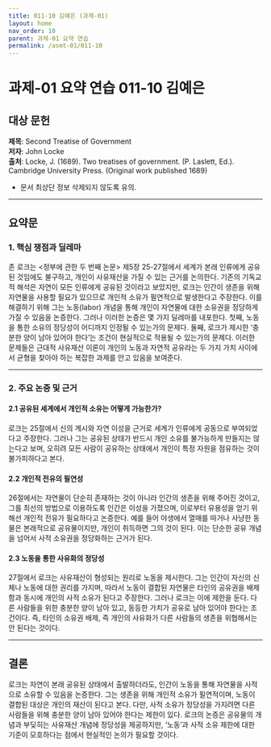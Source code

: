 ```yaml
---
title: 011-10 김예은 (과제-01)
layout: home
nav_order: 10
parent: 과제-01 요약 연습
permalink: /asmt-01/011-10
---
```


# 과제-01 요약 연습 011-10 김예은 

## 대상 문헌  
**제목**: Second Treatise of Government  
**저자**: John Locke  
**출처**: Locke, J. (1689). Two treatises of government. (P. Laslett, Ed.). Cambridge University Press. (Original work published 1689)  

- 문서 최상단 정보 삭제되지 않도록 유의.

---

## 요약문  

### 1. 핵심 쟁점과 딜레마  
존 로크는 <정부에 관한 두 번째 논문> 제5장 25-27절에서 세계가 본래 인류에게 공유된 것임에도 불구하고, 개인이 사유재산을 가질 수 있는 근거를 논의한다. 기존의 기독교적 해석은 자연이 모든 인류에게 공유된 것이라고 보았지만, 로크는 인간이 생존을 위해 자연물을 사용할 필요가 있으므로 개인적 소유가 필연적으로 발생한다고 주장한다. 이를 해결하기 위해 그는 노동(labor) 개념을 통해 개인이 자연물에 대한 소유권을 정당하게 가질 수 있음을 논증한다.
그러나 이러한 논증은 몇 가지 딜레마를 내포한다. 첫째, 노동을 통한 소유의 정당성이 어디까지 인정될 수 있는가의 문제다. 둘째, 로크가 제시한 ‘충분한 양이 남아 있어야 한다’는 조건이 현실적으로 적용될 수 있는가의 문제다. 이러한 문제들은 근대적 사유재산 이론이 개인의 노동과 자연적 공유라는 두 가지 가치 사이에서 균형을 찾아야 하는 복잡한 과제를 안고 있음을 보여준다.   

---

### 2. 주요 논증 및 근거  

#### 2.1 공유된 세계에서 개인적 소유는 어떻게 가능한가?
로크는 25절에서 신의 계시와 자연 이성을 근거로 세계가 인류에게 공동으로 부여되었다고 주장한다. 그러나 그는 공유된 상태가 반드시 개인 소유를 불가능하게 만들지는 않는다고 보며, 오히려 모든 사람이 공유하는 상태에서 개인이 특정 자원을 점유하는 것이 불가피하다고 본다. 
#### 2.2 개인적 전유의 필연성
26절에서는 자연물이 단순히 존재하는 것이 아니라 인간의 생존을 위해 주어진 것이고, 그를 최선의 방법으로 이용하도록 인간은 이성을 가졌으며, 이로부터 유용성을 얻기 위해선 개인적 전유가 필요하다고 논증한다. 예를 들어 야생에서 열매를 따거나 사냥한 동물은 본래적으로 공유물이지만, 개인이 취득하면 그의 것이 된다. 이는 단순한 공유 개념을 넘어서 사적 소유권을 정당화하는 근거가 된다.
#### 2.3 노동을 통한 사유화의 정당성
27절에서 로크는 사유재산이 형성되는 원리로 노동을 제시한다. 그는 인간이 자신의 신체나 노동에 대한 권리를 가지며, 따라서 노동이 결합된 자연물은 타인의 공유권을 배제함과 동시에 개인의 사적 소유가 된다고 주장한다. 
그러나 로크는 이에 제한을 둔다. 다른 사람들을 위한 충분한 양이 남아 있고, 동등한 가치가 공유로 남아 있어야 한다는 조건이다. 즉, 타인의 소유권 배제, 즉 개인의 사유화가 다른 사람들의 생존을 위협해서는 안 된다는 것이다.  

---

## 결론  
로크는 자연이 본래 공유된 상태에서 출발하더라도, 인간이 노동을 통해 자연물을 사적으로 소유할 수 있음을 논증한다. 그는 생존을 위해 개인적 소유가 필연적이며, 노동이 결합된 대상은 개인의 재산이 된다고 본다. 다만, 사적 소유가 정당성을 가지려면 다른 사람들을 위해 충분한 양이 남아 있어야 한다는 제한이 있다.
로크의 논증은 공유물의 개념과 부딪히는 사유재산 개념에 정당성을 제공하지만, ‘노동’과 사적 소유 제한에 대한 기준이 모호하다는 점에서 현실적인 논의가 필요할 것이다.
